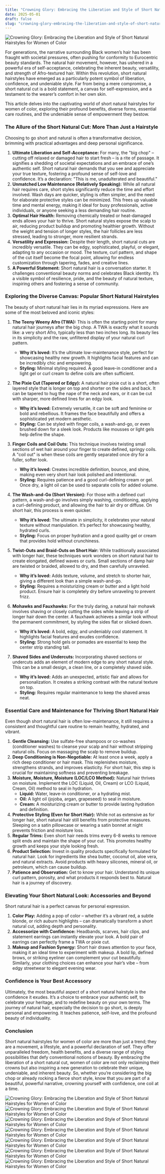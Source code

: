 ```yaml
---
title: "Crowning Glory: Embracing the Liberation and Style of Short Natural Hairstyles for Women of Color"
date: 2025-05-01
draft: false
slug: "crowning-glory-embracing-the-liberation-and-style-of-short-natural-hairstyles-for-women-of-color" 
---
```


![Crowning Glory: Embracing the Liberation and Style of Short Natural Hairstyles for Women of Color](https://i2.wp.com/www.hadviser.com/wp-content/uploads/2019/02/36-short-caramel-hairstyle-with-curls-BqyIbT4HaIH.jpg?resize=1080%2C1080u0026ssl=1 "Crowning Glory: Embracing the Liberation and Style of Short Natural Hairstyles for Women of Color")

For generations, the narrative surrounding Black women’s hair has been fraught with societal pressures, often pushing for conformity to Eurocentric beauty standards. The natural hair movement, however, has ushered in a powerful era of self-acceptance, celebrating the inherent beauty, versatility, and strength of Afro-textured hair. Within this revolution, short natural hairstyles have emerged as a particularly potent symbol of liberation, confidence, and undeniable style. Far from being a mere compromise, a short natural cut is a bold statement, a canvas for self-expression, and a testament to the wearer’s comfort in her own skin.

This article delves into the captivating world of short natural hairstyles for women of color, exploring their profound benefits, diverse forms, essential care routines, and the undeniable sense of empowerment they bestow.

### The Allure of the Short Natural Cut: More Than Just a Hairstyle

Choosing to go short and natural is often a transformative decision, brimming with practical advantages and deep personal significance.

1. **Ultimate Liberation and Self-Acceptance:** For many, the "big chop" – cutting off relaxed or damaged hair to start fresh – is a rite of passage. It signifies a shedding of societal expectations and an embrace of one’s authentic self. Short natural hair demands that you see and appreciate your true texture, fostering a profound sense of self-love and confidence. It’s a declaration: "This is me, unadulterated and beautiful."
2. **Unmatched Low Maintenance (Relatively Speaking):** While all natural hair requires care, short styles significantly reduce the time and effort involved. Wash days are quicker, styling is often simpler, and the need for elaborate protective styles can be minimized. This frees up valuable time and mental energy, making it ideal for busy professionals, active individuals, or anyone seeking a less demanding hair routine.
3. **Optimal Hair Health:** Removing chemically treated or heat-damaged ends allows your hair to thrive. Short natural styles expose the scalp to air, reducing product buildup and promoting healthier growth. Without the weight and tension of longer styles, the hair follicles are less stressed, leading to stronger, more resilient strands.
4. **Versatility and Expression:** Despite their length, short natural cuts are incredibly versatile. They can be edgy, sophisticated, playful, or elegant, adapting to any occasion or mood. The texture, curl pattern, and shape of the cut itself become the focal point, allowing for endless customization through tapering, fades, and creative lines.
5. **A Powerful Statement:** Short natural hair is a conversation starter. It challenges conventional beauty norms and celebrates Black identity. It’s a visible symbol of resilience, pride, and the beauty of natural texture, inspiring others and fostering a sense of community.

### Exploring the Diverse Canvas: Popular Short Natural Hairstyles

The beauty of short natural hair lies in its myriad expressions. Here are some of the most beloved and iconic styles:

1. **The Teeny Weeny Afro (TWA):** This is often the starting point for many natural hair journeys after the big chop. A TWA is exactly what it sounds like: a very short Afro, typically less than two inches long. Its beauty lies in its simplicity and the raw, unfiltered display of your natural curl pattern.

   * **Why it’s loved:** It’s the ultimate low-maintenance style, perfect for showcasing healthy new growth. It highlights facial features and can be incredibly chic and empowering.
   * **Styling:** Minimal styling required. A good leave-in conditioner and a light gel or curl cream to define coils are often sufficient.
2. **The Pixie Cut (Tapered or Edgy):** A natural hair pixie cut is a short, often layered style that is longer on top and shorter on the sides and back. It can be tapered to hug the nape of the neck and ears, or it can be cut with sharper, more defined lines for an edgy look.

   * **Why it’s loved:** Extremely versatile, it can be soft and feminine or bold and rebellious. It frames the face beautifully and offers a sophisticated yet modern aesthetic.
   * **Styling:** Can be styled with finger coils, a wash-and-go, or even brushed down for a sleek look. Products like mousses or light gels help define the shape.
3. **Finger Coils and Coil Outs:** This technique involves twisting small sections of wet hair around your finger to create defined, springy coils. A "coil out" is when these coils are gently separated once dry for a fuller, softer look.

   * **Why it’s loved:** Creates incredible definition, bounce, and shine, making even very short hair look polished and intentional.
   * **Styling:** Requires patience and a good curl-defining cream or gel. Once dry, a light oil can be used to separate coils for added volume.
4. **The Wash-and-Go (Short Version):** For those with a defined curl pattern, a wash-and-go involves simply washing, conditioning, applying a curl-defining product, and allowing the hair to air dry or diffuse. On short hair, this process is even quicker.

   * **Why it’s loved:** The ultimate in simplicity, it celebrates your natural texture without manipulation. It’s perfect for showcasing healthy, hydrated curls.
   * **Styling:** Focus on proper hydration and a good quality gel or cream that provides hold without crunchiness.
5. **Twist-Outs and Braid-Outs on Short Hair:** While traditionally associated with longer hair, these techniques work wonders on short natural hair to create elongated, defined waves or curls. Small sections of damp hair are twisted or braided, allowed to dry, and then carefully unraveled.

   * **Why it’s loved:** Adds texture, volume, and stretch to shorter hair, giving a different look than a simple wash-and-go.
   * **Styling:** Requires a moisturizing cream or butter and a light hold product. Ensure hair is completely dry before unraveling to prevent frizz.
6. **Mohawks and Fauxhawks:** For the truly daring, a natural hair mohawk involves shaving or closely cutting the sides while leaving a strip of longer hair down the center. A fauxhawk achieves a similar look without the permanent commitment, by styling the sides flat or slicked down.

   * **Why it’s loved:** A bold, edgy, and undeniably cool statement. It highlights facial features and exudes confidence.
   * **Styling:** Strong hold gels or pomades are essential to keep the center strip standing tall.
7. **Shaved Sides and Undercuts:** Incorporating shaved sections or undercuts adds an element of modern edge to any short natural style. This can be a small design, a clean line, or a completely shaved side.

   * **Why it’s loved:** Adds an unexpected, artistic flair and allows for personalization. It creates a striking contrast with the natural texture on top.
   * **Styling:** Requires regular maintenance to keep the shaved areas neat.

### Essential Care and Maintenance for Thriving Short Natural Hair

Even though short natural hair is often low-maintenance, it still requires a consistent and thoughtful care routine to remain healthy, hydrated, and vibrant.

1. **Gentle Cleansing:** Use sulfate-free shampoos or co-washes (conditioner washes) to cleanse your scalp and hair without stripping natural oils. Focus on massaging the scalp to remove buildup.
2. **Deep Conditioning is Non-Negotiable:** At least once a week, apply a rich deep conditioner or hair mask. This replenishes moisture, strengthens strands, and improves elasticity. For short hair, this step is crucial for maintaining softness and preventing breakage.
3. **Moisture, Moisture, Moisture (LOC/LCO Method):** Natural hair thrives on moisture. Implement the LOC (Liquid, Oil, Cream) or LCO (Liquid, Cream, Oil) method to seal in hydration.
   * **Liquid:** Water, leave-in conditioner, or a hydrating mist.
   * **Oil:** A light oil (jojoba, argan, grapeseed) to seal in moisture.
   * **Cream:** A moisturizing cream or butter to provide lasting hydration and definition.
4. **Protective Styling (Even for Short Hair):** While not as extensive as for longer hair, short natural hair still benefits from protective measures. Sleeping on a satin pillowcase or wearing a satin bonnet at night prevents friction and moisture loss.
5. **Regular Trims:** Even short hair needs trims every 6-8 weeks to remove split ends and maintain the shape of your cut. This promotes healthy growth and keeps your style looking fresh.
6. **Product Selection:** Invest in quality products specifically formulated for natural hair. Look for ingredients like shea butter, coconut oil, aloe vera, and natural extracts. Avoid products with heavy silicones, mineral oil, or petroleum, which can cause buildup.
7. **Patience and Observation:** Get to know your hair. Understand its unique curl pattern, porosity, and what products it responds best to. Natural hair is a journey of discovery.

### Elevating Your Short Natural Look: Accessories and Beyond

Short natural hair is a perfect canvas for personal expression.

1. **Color Play:** Adding a pop of color – whether it’s a vibrant red, a subtle blonde, or rich auburn highlights – can dramatically transform a short natural cut, adding depth and personality.
2. **Accessorize with Confidence:** Headbands, scarves, hair clips, and statement earrings can instantly elevate your look. A bold pair of earrings can perfectly frame a TWA or pixie cut.
3. **Makeup and Fashion Synergy:** Short hair draws attention to your face, making it an ideal time to experiment with makeup. A bold lip, defined brows, or striking eyeliner can complement your cut beautifully. Similarly, your clothing choices can enhance your hair’s vibe – from edgy streetwear to elegant evening wear.

### Confidence is Your Best Accessory

Ultimately, the most beautiful aspect of a short natural hairstyle is the confidence it exudes. It’s a choice to embrace your authentic self, to celebrate your heritage, and to redefine beauty on your own terms. The journey of natural hair, especially the decision to go short, is deeply personal and empowering. It teaches patience, self-love, and the profound beauty of individuality.

### Conclusion

Short natural hairstyles for women of color are more than just a trend; they are a movement, a lifestyle, and a powerful declaration of self. They offer unparalleled freedom, health benefits, and a diverse range of styling possibilities that defy conventional notions of beauty. By embracing the liberation of a short natural cut, women of color are not only reclaiming their crowns but also inspiring a new generation to celebrate their unique, undeniable, and inherent beauty. So, whether you’re considering the big chop or already rocking a fierce short style, know that you are part of a beautiful, powerful narrative, crowning yourself with confidence, one coil at a time.

![Crowning Glory: Embracing the Liberation and Style of Short Natural Hairstyles for Women of Color](https://www.hairstyleslife.com/wp-content/uploads/2018/06/Brown-curly-short-natural-hair-for-black-women-768x960.jpg "Crowning Glory: Embracing the Liberation and Style of Short Natural Hairstyles for Women of Color") ![Crowning Glory: Embracing the Liberation and Style of Short Natural Hairstyles for Women of Color](http://www.prettydesigns.com/wp-content/uploads/2013/10/natural-hairstyles-for-short-hair.jpg "Crowning Glory: Embracing the Liberation and Style of Short Natural Hairstyles for Women of Color") ![Crowning Glory: Embracing the Liberation and Style of Short Natural Hairstyles for Women of Color](https://i.pinimg.com/originals/7d/fc/36/7dfc36f67bcd68b47727653882dbedfa.jpg "Crowning Glory: Embracing the Liberation and Style of Short Natural Hairstyles for Women of Color") ![Crowning Glory: Embracing the Liberation and Style of Short Natural Hairstyles for Women of Color](https://beautyreflectionsblog.com/wp-content/uploads/2016/08/1501940877-6911-Nautral-Afro.jpg "Crowning Glory: Embracing the Liberation and Style of Short Natural Hairstyles for Women of Color") ![Crowning Glory: Embracing the Liberation and Style of Short Natural Hairstyles for Women of Color](https://i.pinimg.com/originals/52/35/67/5235678b2abe4e58f78e2b9a582ce977.jpg "Crowning Glory: Embracing the Liberation and Style of Short Natural Hairstyles for Women of Color") ![Crowning Glory: Embracing the Liberation and Style of Short Natural Hairstyles for Women of Color](http://thexerxes.com/wp-content/uploads/2015/06/short-natural-hairstyles-for-black-women.jpg "Crowning Glory: Embracing the Liberation and Style of Short Natural Hairstyles for Women of Color") ![Crowning Glory: Embracing the Liberation and Style of Short Natural Hairstyles for Women of Color](https://i.pinimg.com/736x/20/87/f4/2087f4efbfd9f597ff1557137123bafa.jpg "Crowning Glory: Embracing the Liberation and Style of Short Natural Hairstyles for Women of Color")